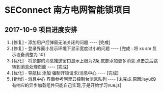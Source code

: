 # SEConnect 南方电网智能锁项目

## 2017-10-9 项目进度安排

1. [修复] - 添加用户后弹窗无法关闭的问题  ----  [完成]
2. [修复] - 登录界面小显示环境下显示宽度过小的问题  ----  [完成 : 将 xs sm 显示设备调整为 10]
3. [优化] - 将顶部的消息推送窗口显示上限为2条,底部添加更多消息.点击之后跳转到消息处理页面  ----  [完成]
4. [优化] - 导航栏 添加 强制开锁请求/消息中心  ---- [完成]
5. [新增] - 消息中心 界面参考阿里云控制台消息队列  ----  [未完成 原因:layui没有响应的异步加载组件只能自己实现,于是开始学习vue.js]



